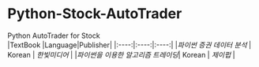 # Python-Stock-AutoTrader  
Python AutoTrader for Stock  
|TextBook                           |Language|Publisher|
|:----:|:----:|:----:|
|*파이썬 증권 데이터 분석*          | Korean |  *한빛미디어* |
|*파이썬을 이용한 알고리즘 트레이딩*| Korean | *제이펍* |
